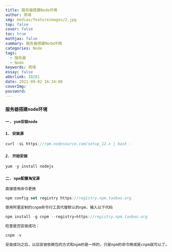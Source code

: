 ```yaml
---
title: 服务器搭建Node环境
author: 周靖
img: medias/featureimages/2.jpg
top: false
cover: false
toc: true
mathjax: false
summary: 服务器搭建Node环境
categories: Node
tags:
  - 服务器
  - Node
keywords: 周靖
essay: false
abbrlink: 18281
date: 2021-09-02 16:34:08
coverImg:
password:
---
```


### `服务器搭建node环境`

#### `一. yum安装node`

#### `1. 安装源`

```js
curl -sL https://rpm.nodesource.com/setup_12.x | bash -
```

#### `2. 开始安装`

```js
yum -y install nodejs
```

#### `二. npm配置淘宝源`

```js
直接使用命令更换

npm config set registry https://registry.npm.taobao.org

使用阿里定制的cnpm命令行工具代替默认的npm，输入以下代码

npm install -g cnpm --registry=https://registry.npm.taobao.org

检查是否安装成功：

cnpm -v

安装成功之后，以后安装依赖包的方式和npm的是一样的，只是npm的命令换成是cnpm就可以了。
```
